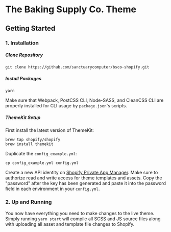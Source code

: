 # The Baking Supply Co. Theme

## Getting Started

### 1. Installation

##### Clone Repository

    git clone https://github.com/sanctuarycomputer/bsco-shopify.git

##### Install Packages

    yarn

Make sure that Webpack, PostCSS CLI, Node-SASS, and CleanCSS CLI are properly installed for CLI usage by `package.json`'s scripts.

##### ThemeKit Setup

First install the latest version of ThemeKit:

    brew tap shopify/shopify
    brew install themekit

Duplicate the `config_example.yml`:

    cp config_example.yml config.yml

Create a new API identity on [Shopify Private App Manager](https://the-baking-supply-co.myshopify.com/admin/apps/private/new). Make sure to authorize read and write access for theme templates and assets. Copy the "password" after the key has been generated and paste it into the password field in each environment in your `config.yml`.

### 2. Up and Running

You now have everything you need to make changes to the live theme. Simply running `yarn start` will compile all SCSS and JS source files along with uploading all asset and template file changes to Shopify.
